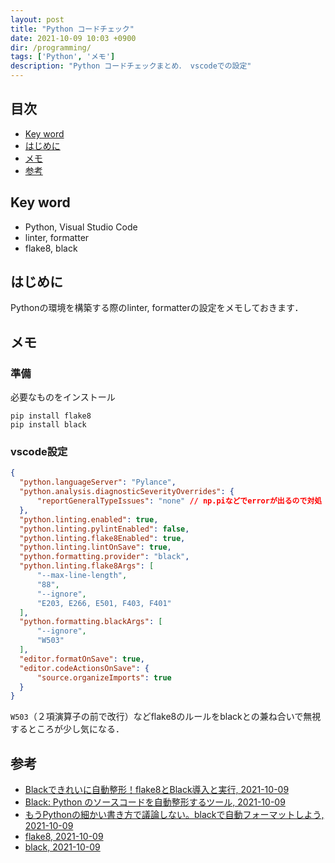 ```yaml
---
layout: post
title: "Python コードチェック"
date: 2021-10-09 10:03 +0900
dir: /programming/
tags: ['Python', 'メモ']
description: "Python コードチェックまとめ． vscodeでの設定"
---
```


## 目次
- [Key word](#key-word)
- [はじめに](#はじめに)
- [メモ](#メモ)
- [参考](#参考)

## Key word
- Python, Visual Studio Code
- linter, formatter
- flake8, black

## はじめに
Pythonの環境を構築する際のlinter, formatterの設定をメモしておきます．

## メモ
### 準備
必要なものをインストール
```
pip install flake8
pip install black
```

### vscode設定
```json
{
  "python.languageServer": "Pylance",
  "python.analysis.diagnosticSeverityOverrides": {
      "reportGeneralTypeIssues": "none" // np.piなどでerrorが出るので対処
  },
  "python.linting.enabled": true,
  "python.linting.pylintEnabled": false,
  "python.linting.flake8Enabled": true,
  "python.linting.lintOnSave": true,
  "python.formatting.provider": "black",
  "python.linting.flake8Args": [
      "--max-line-length",
      "88",
      "--ignore",
      "E203, E266, E501, F403, F401"
  ],
  "python.formatting.blackArgs": [
      "--ignore",
      "W503"
  ],
  "editor.formatOnSave": true,
  "editor.codeActionsOnSave": {
      "source.organizeImports": true
  }
}
```
`W503`（２項演算子の前で改行）などflake8のルールをblackとの兼ね合いで無視するところが少し気になる．

## 参考
- [Blackできれいに自動整形！flake8とBlack導入と実行, 2021-10-09](https://qiita.com/tsu_0514/items/2d52c7bf79cd62d4af4a)
- [Black: Python のソースコードを自動整形するツール, 2021-10-09](https://org-technology.com/posts/python-black.html)
- [もうPythonの細かい書き方で議論しない。blackで自動フォーマットしよう, 2021-10-09](https://blog.hirokiky.org/entry/2019/06/03/202745)
- [flake8, 2021-10-09](https://pypi.org/project/flake8/)
- [black, 2021-10-09](https://pypi.org/project/black/)
